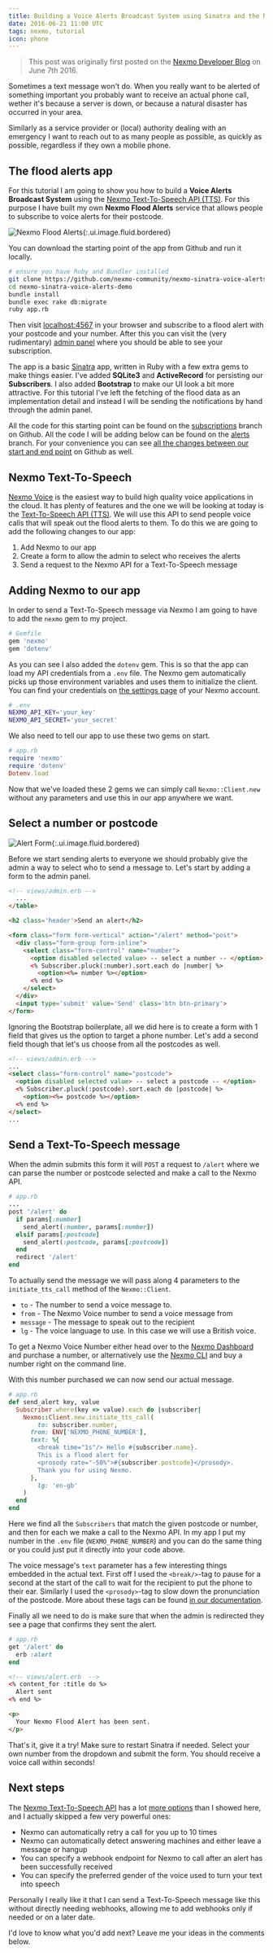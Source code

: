 ```yaml
---
title: Building a Voice Alerts Broadcast System using Sinatra and the Nexmo Text-to-Speech API
date: 2016-06-21 11:00 UTC
tags: nexmo, tutorial
icon: phone
---
```


> This post was originally first posted on
  the [Nexmo Developer Blog](https://www.nexmo.com/blog/2016/06/21/building-voice-alerts-broadcast-system-using-ruby-nexmo-text-speech-api/) on June 7th 2016.

Sometimes a text message won't do. When you really want to be alerted of
something important you probably want to receive an actual phone call, wether
it's because a server is down, or because a natural disaster has occurred
in your area.

Similarly as a service provider or (local) authority dealing with an
emergency I want to reach out to as many people as possible, as quickly as possible, regardless if they own a mobile phone.

## The flood alerts app

For this tutorial I am going to show you how to build a **Voice Alerts Broadcast
System** using the [Nexmo Text-To-Speech API (TTS)](https://docs.nexmo.com/voice/text-to-speech). For this purpose I have
built my own **Nexmo Flood Alerts** service that allows people to subscribe to voice alerts for their postcode.

![Nexmo Flood Alerts](/images/blog/2016/nexmo-flood-alerts/screen-1.png){:.ui.image.fluid.bordered}

You can download the starting point of the app from Github and run it locally.

~~~sh
# ensure you have Ruby and Bundler installed
git clone https://github.com/nexmo-community/nexmo-sinatra-voice-alerts-demo.git
cd nexmo-sinatra-voice-alerts-demo
bundle install
bundle exec rake db:migrate
ruby app.rb
~~~

Then visit [localhost:4567](http://localhost:3000) in your browser and subscribe
to a flood alert with your postcode and your number. After this you can visit the
(very rudimentary) [admin panel](http://localhost:3000/admin) where you should
be able to see your subscription.

The app is a basic [Sinatra](http://www.sinatrarb.com/) app, written in Ruby with
a few extra gems to make things easier. I've added **SQLite3** and
**ActiveRecord** for persisting our **Subscribers**. I also added **Bootstrap**
to make our UI look a bit more attractive. For this tutorial I've left the
fetching of the flood data as an implementation detail and instead I will be
sending the notifications by hand through the admin panel.

All the code for this starting point can be found on the
[subscriptions](https://github.com/nexmo-community/nexmo-sinatra-voice-alerts-demo/tree/subscriptions)
branch on Github. All the code I will be adding below can be found on the
[alerts](https://github.com/nexmo-community/nexmo-sinatra-voice-alerts-demo/tree/alerts)
branch. For your convenience you can see
[all the changes between our start and end point](https://github.com/nexmo-community/nexmo-sinatra-voice-alerts-demo/compare/subscriptions...alerts)
on Github as well.

## Nexmo Text-To-Speech

[Nexmo Voice](https://www.nexmo.com/products/voice/) is the easiest way to build
high quality voice applications in the cloud. It has plenty of features and the
one we will be looking at today is the
[Text-To-Speech API (TTS)](https://docs.nexmo.com/voice/text-to-speech). We will
use this API to send people voice calls that will speak out the flood alerts to
them. To do this we are going to add the following changes to our app:

1. Add Nexmo to our app
2. Create a form to allow the admin to select who receives the alerts
3. Send a request to the Nexmo API for a Text-To-Speech message

## Adding Nexmo to our app

In order to send a Text-To-Speech message via Nexmo I am going to have to
add the `nexmo` gem to my project.

~~~rb
# Gemfile
gem 'nexmo'
gem 'dotenv'
~~~

As you can see I also added the `dotenv` gem. This is so that the app can
load my API credentials from a `.env` file. The Nexmo gem automatically picks
up those environment variables and uses them to initialize the client. You can
find your credentials on [the settings page](https://dashboard.nexmo.com/settings)
of your Nexmo account.

~~~sh
# .env
NEXMO_API_KEY='your_key'
NEXMO_API_SECRET='your_secret'
~~~

We also need to tell our app to use these two gems on start.

~~~ruby
# app.rb
require 'nexmo'
require 'dotenv'
Dotenv.load
~~~

Now that we've loaded these 2 gems we can simply call `Nexmo::Client.new`
without any parameters and use this in our app anywhere we want.

## Select a number or postcode

![Alert Form](/images/blog/2016/nexmo-flood-alerts/screen-2.png){:.ui.image.fluid.bordered}

Before we start sending alerts to everyone we should probably give the admin
a way to select who to send a message to. Let's start by adding a form to the
admin panel.

~~~html
<!-- views/admin.erb -->
  ...
</table>

<h2 class='header'>Send an alert</h2>

<form class="form form-vertical" action="/alert" method="post">
  <div class="form-group form-inline">
    <select class="form-control" name="number">
      <option disabled selected value> -- select a number -- </option>
      <% Subscriber.pluck(:number).sort.each do |number| %>
        <option><%= number %></option>
      <% end %>
    </select>
  </div>
  <input type='submit' value='Send' class='btn btn-primary'>
</form>
~~~

Ignoring the Bootstrap boilerplate, all we did here is to create a form with 1
field that gives us the option to target a phone number. Let's add a second
field though that let's us choose from all the postcodes as well.

~~~html
<!-- views/admin.erb -->
...
<select class="form-control" name="postcode">
  <option disabled selected value> -- select a postcode -- </option>
  <% Subscriber.pluck(:postcode).sort.each do |postcode| %>
    <option><%= postcode %></option>
  <% end %>
</select>
...
~~~

## Send a Text-To-Speech message

When the admin submits this form it will `POST` a request to `/alert` where
we can parse the number or postcode selected and make a call to the Nexmo API.

~~~ruby
# app.rb
...
post '/alert' do
  if params[:number]
    send_alert(:number, params[:number])
  elsif params[:postcode]
    send_alert(:postcode, params[:postcode])
  end
  redirect '/alert'
end
~~~

To actually send the message we will pass along 4 parameters to the
`initiate_tts_call` method of the `Nexmo::Client`.

* `to` - The number to send a voice message to.
* `from` - The Nexmo Voice number to send a voice message from
* `message` - The message to speak out to the recipient
* `lg` - The voice language to use. In this case we will use a British voice.

To get a Nexmo Voice Number either head over to the
[Nexmo Dashboard](https://dashboard.nexmo.com/) and purchase a number, or
alternatively use the [Nexmo CLI](https://github.com/nexmo/nexmo-cli) and buy a
number right on the command line.

With this number purchased we can now send our actual message.

~~~ruby
# app.rb
def send_alert key, value
  Subscriber.where(key => value).each do |subscriber|
    Nexmo::Client.new.initiate_tts_call(
        to: subscriber.number,
      from: ENV['NEXMO_PHONE_NUMBER'],
      text: %{
        <break time="1s"/> Hello #{subscriber.name}.
        This is a flood alert for
        <prosody rate="-50%">#{subscriber.postcode}</prosody>.
        Thank you for using Nexmo.
      },
        lg: 'en-gb'
    )
  end
end
~~~

Here we find all the `Subscribers` that match the given postcode or number, and
then for each we make a call to the Nexmo API. In my app I put my number in the
`.env` file (`NEXMO_PHONE_NUMBER`) and you can do the same thing or you could
just put it directly into your code above.

The voice message's `text` parameter has a few interesting things embedded in
the actual text. First off I used the `<break/>`-tag to pause for a second at
the start of the call to wait for the recipient to put the phone to their ear.
Similarly I used the `<prosody>`-tag to slow down the pronunciation of the
postcode. More about these tags can be found
[in our documentation](https://docs.nexmo.com/voice/tts-hints).

Finally all we need to do is make sure that when the admin is redirected they
see a page that confirms they sent the alert.

~~~ruby
# app.rb
get '/alert' do
  erb :alert
end
~~~

~~~html
<!-- views/alert.erb  -->
<% content_for :title do %>
  Alert sent
<% end %>

<p>
  Your Nexmo Flood Alert has been sent.
</p>
~~~

That's it, give it a try! Make sure to restart Sinatra if needed. Select your
own number from the dropdown and submit the form. You should receive a voice
call within seconds!

## Next steps

The [Nexmo Text-To-Speech API](https://docs.nexmo.com/voice/text-to-speech) has
a lot [more options](https://docs.nexmo.com/voice/text-to-speech/request) than
I showed here, and I actually skipped a few very powerful ones:

* Nexmo can automatically retry a call for you up to 10 times
* Nexmo can automatically detect answering machines and either leave a message
or hangup
* You can specify a webhook endpoint for Nexmo to call after an alert has been
successfully received
* You can specify the preferred gender of the voice used to turn your text into
speech

Personally I really like it that I can send a Text-To-Speech message like this
without directly needing webhooks, allowing me to add webhooks only if needed or
on a later date.

I'd love to know what you'd add next? Leave me your ideas in the comments below.

